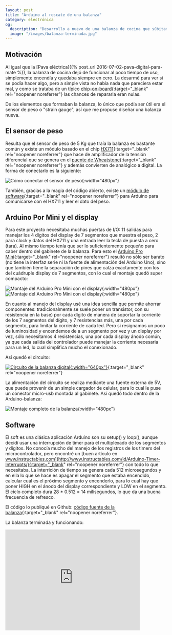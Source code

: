 ```yaml
---
layout: post
title: "Arduino al rescate de una balanza"
category: electrónica
og:
  description: "Desarrollo a nuevo de una balanza de cocina que súbitamente dejó de funcionar"
  image: "/images/balanza-terminada.jpg"
---
```


## Motivación

Al igual que la [Pava eléctrica]({% post_url 2016-07-02-pava-digital-para-mate %}), la balanza de cocina
dejó de funcionar al poco tiempo de uso, simplemente encendía y quedaba siempre en cero. La desarmé
para ver si se podía hacer algo, pero a simple vista no había nada que pareciera estar mal, y como se trataba de
un típico [chip-on-board](https://en.wikipedia.org/wiki/Electronic_packaging#/media/File:Famicom_clone_PCB.jpg){:target="_blank" rel="noopener noreferrer"} las chances de repararla eran nulas.

De los elementos que formaban la balanza, lo único que podía ser útil era el sensor de peso o "strain gauge",
así que me propuse diseñar una balanza nueva.

## El sensor de peso

Resulta que el sensor de peso de 5 Kg que traía la balanza es bastante común y existe un módulo basado en el chip
[HX711](https://cdn.sparkfun.com/datasheets/Sensors/ForceFlex/hx711_english.pdf){:target="_blank" rel="noopener noreferrer"}
que hace de amplificador de la tensión diferencial que se genera en el [puente de Wheatstone](https://es.wikipedia.org/wiki/Puente_de_Wheatstone){:target="_blank" rel="noopener noreferrer"}
y además convierten de analógico a digital. La forma de conectarlo es la siguiente:

![Cómo conectar el sensor de peso](../images/sensor_de_peso.png){:width="480px"}

También, gracias a la magia del código abierto, existe un [módulo de software](https://github.com/bogde/HX711){:target="_blank" rel="noopener noreferrer"} para Arduino para comunicarse
con el HX711 y leer el dato del peso.

## Arduino Por Mini y el display

Para este proyecto necesitaba muchas puertas de I/O: 11 salidas para manejar los 4 dígitos del display de 7
segmentos que muestra el peso, 2 para clock y datos del HX711 y una entrada leer la tecla de puesta a cero (tara).
Al mismo tiempo tenía que ser lo suficientemente pequeño para caber dentro del gabinete de la balanza. Para esto
el [Arduino Pro Mini](https://www.arduino.cc/en/Main/ArduinoBoardProMini){:target="_blank" rel="noopener noreferrer"}
resultó no sólo ser barato (no tiene la interfaz serie ni la fuente de alimentación del Arduino Uno), sino que también
tiene la separación de pines que calza exactamente con los del cuádruple display de 7 segmentos, con lo cual el montaje
quedó super compacto:

![Montaje del Arduino Pro Mini con el display](../images/montaje_display0.jpg){:width="480px"}
![Montaje del Arduino Pro Mini con el display](../images/montaje_display.jpg){:width="480px"}

En cuanto al manejo del display usé una idea sencilla que permite ahorrar componentes: tradicionalmente se suele
poner un transistor, con su resistencia en la base) por cada dígito de manera de soportar la corriente de los 7 segmentos del dígito, y 7 resistencias más, una por cada segmento, para limitar la corriente de cada led. Pero si resignamos un poco de luminosidad y encendemos de a un segmento por vez y un display por vez, sólo necesitamos 4 resistencias, una por cada display ánodo común, ya que cada salida del controlador puede manejar la corriente necesaria para un led, lo cual simplifica mucho el conexionado.

Así quedó el circuito:

[![Circuito de la balanza digital](../images/balanza-schematic.png){:width="640px"}](https://easyeda.com/jschwindt/Balanza_Digital-c0TN5nFzR){:target="_blank" rel="noopener noreferrer"}

La alimentación del circuito se realiza mediante una fuente externa de 5V, que puede provenir de un simple cargador de celular, para lo cual le puse un conector micro-usb montada al gabinete. Así quedó todo dentro de la Arduino-balanza:

![Montaje completo de la balanza](../images/montaje_completo.jpg){:width="480px"}

## Software

El soft es una clásica aplicación Arduino son su setup() y loop(), aunque decidí usar una interrupción
de timer para el multiplexado de los segmentos y dígitos. No conocía mucho del manejo de los registros
de los timers del microcontrolador, pero encontré un [buen artículo en www.instructables.com](http://www.instructables.com/id/Arduino-Timer-Interrupts/){:target="_blank" rel="noopener noreferrer"} con todo lo que necesitaba. La interrición de tiempo se genera cada 512 microsegundos y en ella lo que se hace es apagar el segmento que estaba encendido, calcular cuál es el próximo segmento y encenderlo, para lo cual hay que poner HIGH
en el ánodo del display correspondiente y LOW en el segmento. El ciclo completo dura 28 * 0.512 = 14 milisegundos, lo
que da una buena frecuencia de refresco.

El código lo publiqué en Github: [código fuente de la balanza](https://github.com/jschwindt/BalanzaDigital/blob/master/Balanza.ino){:target="_blank" rel="noopener noreferrer"}.

La balanza terminada y funcionando:

<iframe width="420" height="315" src="https://www.youtube.com/embed/HvdiXwBKR9Q" frameborder="0" allowfullscreen></iframe>
